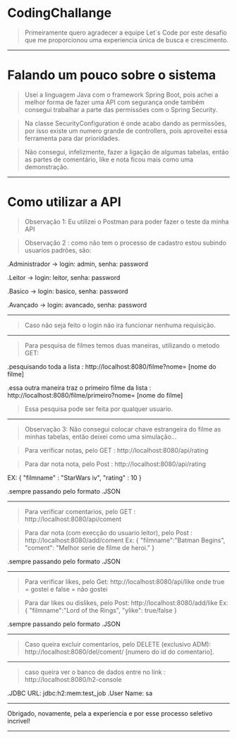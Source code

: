 # CodingChallange

>Primeiramente quero agradecer a equipe Let´s Code por este desafio que me proporcionou uma experiencia única de busca e crescimento.

__________________________________________________________________________________________________
# Falando um pouco sobre o sistema

>Usei a linguagem Java com o framework Spring Boot, pois achei a melhor forma de fazer uma API com segurança onde também consegui trabalhar a parte das permissões com o Spring Security. 

>Na classe SecurityConfiguration é onde acabo dando as permissões, por isso existe um numero grande de controllers, pois aproveitei essa ferramenta para dar prioridades.

>Não consegui, infelizmente, fazer a ligação de algumas tabelas, então as partes de comentário, like e nota ficou mais como uma demonstração.

__________________________________________________________________________________________________

# Como utilizar a API

>Observação 1: Eu utilizei o Postman para poder fazer o teste da minha API

>Observaçâo 2 : como não tem o processo de cadastro estou subindo usuarios padrões, são:

.Administrador -> login: admin, senha: password

.Leitor -> login: leitor, senha: password

.Basico -> login: basico, senha: password

.Avançado -> login: avancado, senha: password
__________________________________________________________________________________________________

>Caso não seja feito o login não ira funcionar nenhuma requisição.

__________________________________________________________________________________________________

>Para pesquisa de filmes temos duas maneiras, utilizando o metodo GET:

.pesquisando toda a lista : http://localhost:8080/filme?nome= [nome do filme]

.essa outra maneira traz o primeiro filme da lista : http://localhost:8080/filme/primeiro?nome= [nome do filme]

>Essa pesquisa pode ser feita por qualquer usuario.

__________________________________________________________________________________________________
>Observação 3: Não consegui colocar chave estrangeira do filme as minhas tabelas, então deixei como uma simulação...


>Para verificar notas, pelo GET :  http://localhost:8080/api/rating 

>Para dar nota nota, pelo Post : http://localhost:8080/api/rating

EX:
{
    "filmname" : "StarWars iv",
    "rating" : 10
}

.sempre passando pelo formato .JSON

__________________________________________________________________________________________________

>Para verificar comentarios, pelo GET : http://localhost:8080/api/coment

>Para dar nota (com execção do usuario leitor), pelo Post : http://localhost:8080/add/coment
 Ex:
{
    "filmname":"Batman Begins",
    "coment": "Melhor serie de filme de heroi."
}

.sempre passando pelo formato .JSON

__________________________________________________________________________________________________

>Para verificar likes, pelo Get: http://localhost:8080/api/like
    onde true = gostei e false = não gostei

>Para dar likes ou dislikes, pelo Post: http://localhost:8080/add/like
Ex:
{
 "filmname":"Lord of the Rings",
  "ylike": true/false
}

.sempre passando pelo formato .JSON

    
__________________________________________________________________________________________________


>Caso queira excluir comentarios, pelo DELETE (exclusivo ADM): http://localhost:8080/del/coment/ [numero do id do comentario].

__________________________________________________________________________________________________

> caso queira ver o banco de dados entre no link : http://localhost:8080/h2-console

.JDBC URL: jdbc:h2:mem:test_job
.User Name: sa
__________________________________________________________________________________________________


Obrigado, novamente, pela a experiencia e por esse processo seletivo incrivel! 


__________________________________________________________________________________________________



